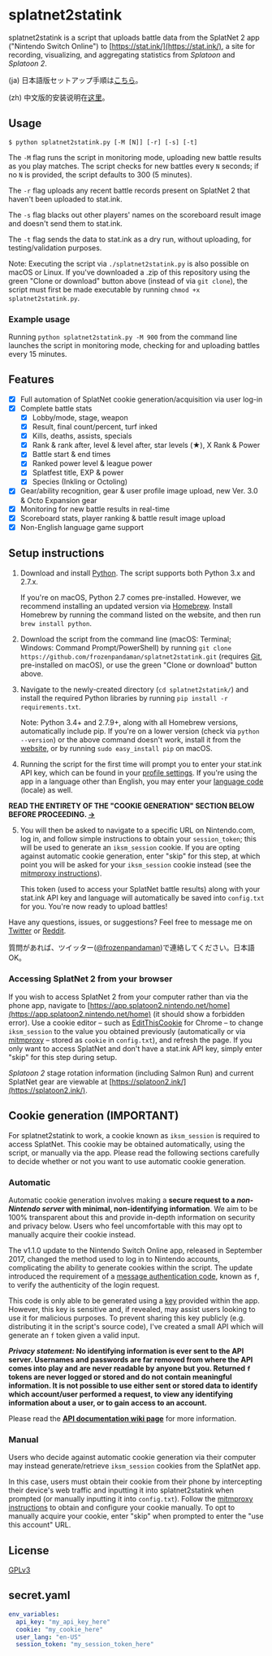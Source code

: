 splatnet2statink
================

splatnet2statink is a script that uploads battle data from the SplatNet 2 app ("Nintendo Switch Online") to [https://stat.ink/](https://stat.ink/), a site for recording, visualizing, and aggregating statistics from *Splatoon* and *Splatoon 2*.

(ja) 日本語版セットアップ手順は[こちら](https://archive.fo/td52p)。

(zh) 中文版的安装说明在[这里](https://cowlevel.net/article/1927016)。

## Usage

```
$ python splatnet2statink.py [-M [N]] [-r] [-s] [-t]
```

The `-M` flag runs the script in monitoring mode, uploading new battle results as you play matches. The script checks for new battles every `N` seconds; if no `N` is provided, the script defaults to 300 (5 minutes).

The `-r` flag uploads any recent battle records present on SplatNet 2 that haven't been uploaded to stat.ink.

The `-s` flag blacks out other players' names on the scoreboard result image and doesn't send them to stat.ink.

The `-t` flag sends the data to stat.ink as a dry run, without uploading, for testing/validation purposes.

Note: Executing the script via `./splatnet2statink.py` is also possible on macOS or Linux. If you've downloaded a .zip of this repository using the green "Clone or download" button above (instead of via `git clone`), the script must first be made executable by running `chmod +x splatnet2statink.py`.

### Example usage

Running `python splatnet2statink.py -M 900` from the command line launches the script in monitoring mode, checking for and uploading battles every 15 minutes.

## Features

- [x] Full automation of SplatNet cookie generation/acquisition via user log-in
- [x] Complete battle stats
  - [x] Lobby/mode, stage, weapon
  - [x] Result, final count/percent, turf inked
  - [x] Kills, deaths, assists, specials
  - [x] Rank & rank after, level & level after, star levels (&#9733;), X Rank & Power
  - [x] Battle start & end times
  - [x] Ranked power level & league power
  - [x] Splatfest title, EXP & power
  - [x] Species (Inkling or Octoling)
- [x] Gear/ability recognition, gear & user profile image upload, new Ver. 3.0 & Octo Expansion gear
- [x] Monitoring for new battle results in real-time
- [x] Scoreboard stats, player ranking & battle result image upload
- [x] Non-English language game support

## Setup instructions

1. Download and install [Python](https://www.python.org/downloads/). The script supports both Python 3.x and 2.7.x.

    If you're on macOS, Python 2.7 comes pre-installed. However, we recommend installing an updated version via [Homebrew](https://brew.sh/). Install Homebrew by running the command listed on the website, and then run `brew install python`.

2. Download the script from the command line (macOS: Terminal; Windows: Command Prompt/PowerShell) by running `git clone https://github.com/frozenpandaman/splatnet2statink.git` (requires [Git](https://git-scm.com/download), pre-installed on macOS), or use the green "Clone or download" button above.

3. Navigate to the newly-created directory (`cd splatnet2statink/`) and install the required Python libraries by running `pip install -r requirements.txt`.

    Note: Python 3.4+ and 2.7.9+, along with all Homebrew versions, automatically include pip. If you're on a lower version (check via `python --version`) or the above command doesn't work, install it from the [website](https://pip.pypa.io/en/stable/installing/), or by running `sudo easy_install pip` on macOS.

4. Running the script for the first time will prompt you to enter your stat.ink API key, which can be found in your [profile settings](https://stat.ink/profile). If you're using the app in a language other than English, you may enter your [language code](https://github.com/frozenpandaman/splatnet2statink/wiki/languages) (locale) as well.

**READ THE ENTIRETY OF THE "COOKIE GENERATION" SECTION BELOW BEFORE PROCEEDING. [→](#cookie-generation-important)**

5. You will then be asked to navigate to a specific URL on Nintendo.com, log in, and follow simple instructions to obtain your `session_token`; this will be used to generate an `iksm_session` cookie. If you are opting against automatic cookie generation, enter "skip" for this step, at which point you will be asked for your `iksm_session` cookie instead (see the [mitmproxy instructions](https://github.com/frozenpandaman/splatnet2statink/wiki/mitmproxy-instructions)).

    This token (used to access your SplatNet battle results) along with your stat.ink API key and language will automatically be saved into `config.txt` for you. You're now ready to upload battles!

Have any questions, issues, or suggestions? Feel free to message me on [Twitter](https://twitter.com/frozenpandaman) or [Reddit](https://www.reddit.com/user/frozenpandaman).

質問があれば、ツイッター([@frozenpandaman](https://twitter.com/frozenpandaman))で連絡してください。日本語OK。

### Accessing SplatNet 2 from your browser

If you wish to access SplatNet 2 from your computer rather than via the phone app, navigate to [https://app.splatoon2.nintendo.net/home](https://app.splatoon2.nintendo.net/home) (it should show a forbidden error). Use a cookie editor – such as [EditThisCookie](https://chrome.google.com/webstore/detail/editthiscookie/fngmhnnpilhplaeedifhccceomclgfbg?hl=en) for Chrome – to change `iksm_session` to the value you obtained previously (automatically or via [mitmproxy](https://github.com/frozenpandaman/splatnet2statink/wiki/mitmproxy-instructions) – stored as  `cookie` in `config.txt`), and refresh the page. If you only want to access SplatNet and don't have a stat.ink API key, simply enter "skip" for this step during setup.

*Splatoon 2* stage rotation information (including Salmon Run) and current SplatNet gear are viewable at [https://splatoon2.ink/](https://splatoon2.ink/).

## Cookie generation (IMPORTANT)

For splatnet2statink to work, a cookie known as `iksm_session` is required to access SplatNet. This cookie may be obtained automatically, using the script, or manually via the app. Please read the following sections carefully to decide whether or not you want to use automatic cookie generation.

### Automatic

Automatic cookie generation involves making a **secure request to a _non-Nintendo server_ with minimal, non-identifying information**. We aim to be 100% transparent about this and provide in-depth information on security and privacy below. Users who feel uncomfortable with this may opt to manually acquire their cookie instead.

The v1.1.0 update to the Nintendo Switch Online app, released in September 2017, changed the method used to log in to Nintendo accounts, complicating the ability to generate cookies within the script. The update introduced the requirement of a [message authentication code](https://en.wikipedia.org/wiki/Message_authentication_code), known as `f`, to verify the authenticity of the login request.

This code is only able to be generated using a [key](https://en.wikipedia.org/wiki/Key_\(cryptography\)) provided within the app. However, this key is sensitive and, if revealed, may assist users looking to use it for malicious purposes. To prevent sharing this key publicly (e.g. distributing it in the script's source code), I've created a small API which will generate an `f` token given a valid input.

**_Privacy statement:_ No identifying information is ever sent to the API server. Usernames and passwords are far removed from where the API comes into play and are never readable by anyone but you. Returned `f` tokens  are never logged or stored and do not contain meaningful information. It is not possible to use either sent or stored data to identify which account/user performed a request, to view any identifying information about a user, or to gain access to an account.**

Please read the **[API documentation wiki page](https://github.com/frozenpandaman/splatnet2statink/wiki/api-docs)** for more information.

### Manual

Users who decide against automatic cookie generation via their computer may instead generate/retrieve `iksm_session` cookies from the SplatNet app.

In this case, users must obtain their cookie from their phone by intercepting their device's web traffic and inputting it into splatnet2statink when prompted (or manually inputting it into `config.txt`). Follow the [mitmproxy instructions](https://github.com/frozenpandaman/splatnet2statink/wiki/mitmproxy-instructions) to obtain and configure your cookie manually. To opt to manually acquire your cookie, enter "skip" when prompted to enter the "use this account" URL.

## License

[GPLv3](https://www.gnu.org/licenses/gpl-3.0.html)


## secret.yaml

```yaml
env_variables:
  api_key: "my_api_key_here"
  cookie: "my_cookie_here"
  user_lang: "en-US"
  session_token: "my_session_token_here"
```